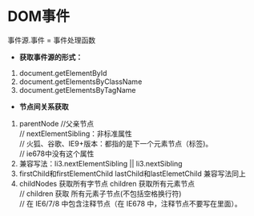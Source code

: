 # DOM事件
事件源.事件 = 事件处理函数  
- **获取事件源的形式：**
1. document.getElementById  
2. document.getElementsByClassName  
3. document.getElementsByTagName  
- **节点间关系获取**  
1. parentNode //父亲节点  
    // nextElementSibling：非标准属性   
    // 火狐、谷歌、IE9+版本：都指的是下一个元素节点（标签)。  
    // ie678中没有这个属性  
2. 兼容写法：li3.nextElementSibling || li3.nextSibling  
3. firstChild和firstElementChild  lastChild和lastElemetChild  兼容写法同上  
4. childNodes 获取所有字节点   children 获取所有元素节点  
// children 获取 所有元素子节点(不包括空格换行符)  
// 在 IE6/7/8 中包含注释节点（在 IE678 中，注释节点不要写在里面）。  